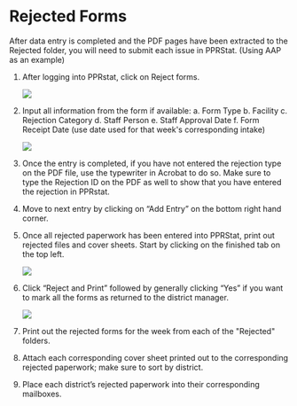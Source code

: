 # Rejected Forms

After data entry is completed and the PDF pages have been extracted to the Rejected folder, you will need to submit each issue in PPRStat. (Using AAP as an example)

1.  After logging into PPRstat, click on Reject forms.

    ![](https://raw.githubusercontent.com/PPRPMU/PMU-playbook/master/Images/Data_Entry_-_Rejected_Forms/rejection_forms_menu)

2.  Input all information from the form if available:
     a. Form Type
     b. Facility
     c. Rejection Category
     d. Staff Person
     e. Staff Approval Date
     f.  Form Receipt Date (use date used for that week's corresponding intake)

    ![](https://raw.githubusercontent.com/PPRPMU/PMU-playbook/master/Images/Data_Entry_-_Rejected_Forms/rejection_forms_screen)

3.  Once the entry is completed, if you have not entered the rejection type on the PDF file, use the typewriter in Acrobat to do so. Make sure to type the Rejection ID on the PDF as well to show that you have entered the rejection in PPRstat.

4.  Move to next entry by clicking on “Add Entry” on the bottom right hand corner.

5.  Once all rejected paperwork has been entered into PPRStat, print out rejected files and cover sheets. Start by clicking on the finished tab on the top left.

    ![](https://raw.githubusercontent.com/PPRPMU/PMU-playbook/master/Images/Data_Entry_-_Rejected_Forms/rejection_forms_finished_button)

6.  Click “Reject and Print”  followed by generally clicking “Yes” if you want to mark all the forms as returned to the district manager.

    ![](https://raw.githubusercontent.com/PPRPMU/PMU-playbook/master/Images/Data_Entry_-_Rejected_Forms/rejection_forms_reject_and_print)
7. Print out the rejected forms for the week from each of the "Rejected" folders.
8. Attach each corresponding cover sheet printed out to the corresponding rejected paperwork; make sure to sort by district.
9. Place each district’s rejected paperwork into their corresponding mailboxes.
